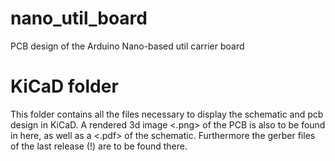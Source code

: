 # nano_util_board
PCB design of the Arduino Nano-based util carrier board

# KiCaD folder
This folder contains all the files necessary to display the schematic and pcb design in KiCaD.
A rendered 3d image <.png> of the PCB is also to be found in here, as well 
as a <.pdf> of the schematic. Furthermore the gerber files of the last release (!) are to be found there.


